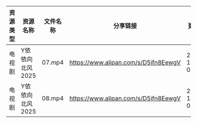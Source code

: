 | 资源类型 | 资源名称       | 文件名称   | 分享链接                                 | 更新时间                |
| ---- | ---------- | ------ | ------------------------------------ | ------------------- |
| 电视剧  | Y依依向北风2025 | 07.mp4 | https://www.alipan.com/s/D5ifn8EewgV | 2025-10-23 00:04:38 |
| 电视剧  | Y依依向北风2025 | 08.mp4 | https://www.alipan.com/s/D5ifn8EewgV | 2025-10-23 00:04:37 |
